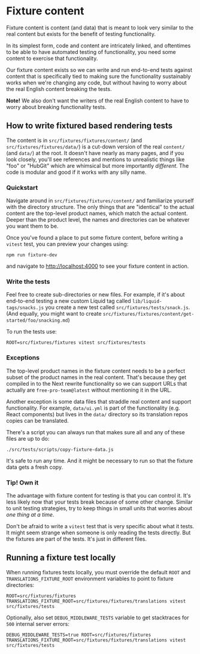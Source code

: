 # Fixture content

Fixture content is content (and data) that is meant to look very similar
to the real content but exists for the benefit of testing functionality.

In its simplest form, code and content are intricately linked, and oftentimes
to be able to have automated testing of functionality, you need some content
to exercise that functionality.

Our fixture content exists so we can write and run end-to-end tests against
content that is specifically tied to making sure the functionality
sustainably works when we're changing any code, but without having to
worry about the real English content breaking the tests.

**Note!** We also don't want the writers of the real English content to
have to worry about breaking functionality tests.

## How to write fixtured based rendering tests

The content is in `src/fixtures/fixtures/content/` (and `src/fixtures/fixtures/data/`)
is a cut-down version of the real `content/` (and `data/`) at the root.
It doesn't have nearly as many pages, and if you look closely, you'll see
references and mentions to unrealistic things like "foo" or "HubGit"
which are whimsical but more importantly *different*. The code is modular and good if it works
with any silly name.

### Quickstart

Navigate around in `src/fixtures/fixtures/content/` and familiarize yourself
with the directory structure. The only things that are "identical" to the
actual content are the top-level product names, which match the actual content.
Deeper than the product level, the names and directories can be whatever
you want them to be.

Once you've found a place to put some fixture content, before writing
a `vitest` test, you can preview your changes using:

```shell
npm run fixture-dev
```

and navigate to <http://localhost:4000> to see your fixture content in
action.

### Write the tests

Feel free to create sub-directories or new files. For example, if it's
about end-to-end testing a new custom Liquid tag called
`lib/liquid-tags/snacks.js` you create a new test called
`src/fixtures/tests/snack.js`. (And equally, you might want to create
`src/fixtures/fixtures/content/get-started/foo/snacking.md`)

To run the tests use:

```shell
ROOT=src/fixtures/fixtures vitest src/fixtures/tests
```

### Exceptions

The top-level product names in the fixture content needs to be a perfect
subset of the product names in the real content. That's because they
get compiled in to the Next rewrite functionality so we can support
URLs that actually are `free-pro-team@latest` without mentioning it in
the URL.

Another exception is some data files that straddle real content and
support functionality. For example, `data/ui.yml` is part of the
functionality (e.g. React components) but lives in the `data/` directory
so its translation repos copies can be translated.

There's a script you can always run that makes sure all and any of these
files are up to do:

```shell
./src/tests/scripts/copy-fixture-data.js
```

It's safe to run any time. And it might be necessary to run so that
the fixture data gets a fresh copy.

### Tip! Own it

The advantage with fixture content for testing is that you can control it.
It's less likely now that your tests break because of some other change.
Similar to unit testing strategies, try to keep things in small units that
worries about *one thing at a time*.

Don't be afraid to write a `vitest` test that is very specific about what it
tests. It might seem strange when someone is only reading the tests directly.
But the fixtures are part of the tests. It's just in different files.

## Running a fixture test locally

When running fixtures tests locally, you must override the default `ROOT` and `TRANSLATIONS_FIXTURE_ROOT` environment variables to point to fixture directories:

```shell
ROOT=src/fixtures/fixtures TRANSLATIONS_FIXTURE_ROOT=src/fixtures/fixtures/translations vitest src/fixtures/tests
```

Optionally, also set `DEBUG_MIDDLEWARE_TESTS` variable to get stacktraces for `500` internal server errors:

```shell
DEBUG_MIDDLEWARE_TESTS=true ROOT=src/fixtures/fixtures TRANSLATIONS_FIXTURE_ROOT=src/fixtures/fixtures/translations vitest src/fixtures/tests
```
